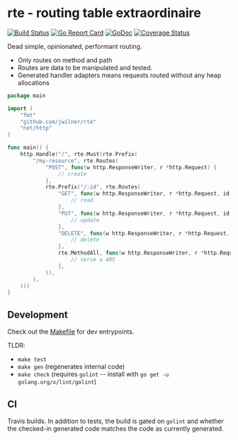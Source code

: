 # rte - routing table extraordinaire

[![Build Status](https://travis-ci.com/jwilner/rte.svg?branch=master)](https://travis-ci.com/jwilner/rte)
[![Go Report Card](https://goreportcard.com/badge/github.com/jwilner/rte)](https://goreportcard.com/report/github.com/jwilner/rte)
[![GoDoc](https://godoc.org/github.com/jwilner/rte?status.svg)](https://godoc.org/github.com/jwilner/rte)
[![Coverage Status](https://coveralls.io/repos/github/jwilner/rte/badge.svg?branch=coverage)](https://coveralls.io/github/jwilner/rte?branch=coverage)

Dead simple, opinionated, performant routing.

- Only routes on method and path
- Routes are data to be manipulated and tested.
- Generated handler adapters means requests routed without any heap allocations

```go
package main

import (
    "fmt"
    "github.com/jwilner/rte"
    "net/http"
)

func main() {
    http.Handle("/", rte.Must(rte.Prefix(
        "/my-resource", rte.Routes(
            "POST", func(w http.ResponseWriter, r *http.Request) {
                // create
            },
            rte.Prefix("/:id", rte.Routes(
                "GET", func(w http.ResponseWriter, r *http.Request, id string) {
                    // read
                },
                "PUT", func(w http.ResponseWriter, r *http.Request, id string) {
                    // update
                },
                "DELETE", func(w http.ResponseWriter, r *http.Request, id string) {
                    // delete
                },
                rte.MethodAll, func(w http.ResponseWriter, r *http.Request, id string) {
                    // serve a 405
                },
            )),
        ),
    )))
}
```

## Development

Check out the [Makefile](Makefile) for dev entrypoints.

TLDR:
- `make test`
- `make gen` (regenerates internal code)
- `make check` (requires `golint` -- install with `go get -u golang.org/x/lint/golint`)

## CI

Travis builds. In addition to tests, the build is gated on `golint` and whether the checked-in generated code matches the code as currently generated.
